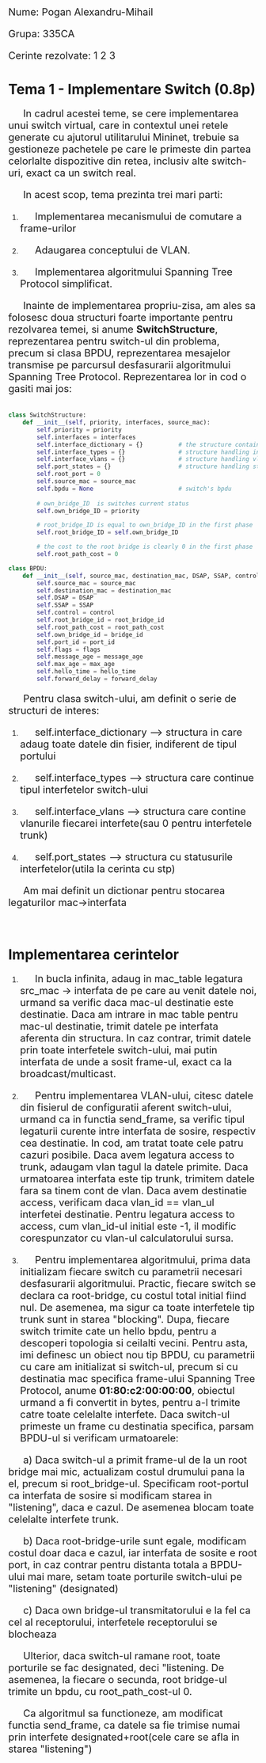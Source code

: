 <p style="font-size:20px; "> Nume: Pogan Alexandru-Mihail </p>
<p style="font-size:20px; "> Grupa: 335CA </p>
<p style="font-size:20px; "> Cerinte rezolvate: 1 2 3 </p>

# Tema 1 - Implementare Switch (0.8p)

<p style="font-size:20px; text-indent: 30px; "> In cadrul acestei teme, se cere implementarea unui switch virtual, care in contextul unei retele generate cu ajutorul utilitarului Mininet, trebuie sa gestioneze pachetele pe care le primeste din partea celorlalte dispozitive din retea, inclusiv alte switch-uri, exact ca un switch real. </p>
<p style="font-size:20px; text-indent: 30px; "> In acest scop, tema prezinta trei mari parti:

1. <p style="font-size:20px; text-indent: 30px; ">Implementarea mecanismului de comutare a frame-urilor </p>
2. <p style="font-size:20px; text-indent: 30px; "> Adaugarea conceptului de VLAN. </p>
3. <p style="font-size:20px; text-indent: 30px; "> Implementarea algoritmului Spanning Tree Protocol simplificat. </p>

<p style="font-size:20px; text-indent: 30px; "> Inainte de implementarea propriu-zisa, am ales sa folosesc doua structuri foarte importante pentru rezolvarea temei, si anume <strong>SwitchStructure</strong>, reprezentarea pentru switch-ul din problema, precum si clasa BPDU, reprezentarea mesajelor transmise pe parcursul desfasurarii algoritmului Spanning Tree Protocol. Reprezentarea lor in cod o gasiti mai jos:

```python 

class SwitchStructure:
    def __init__(self, priority, interfaces, source_mac):
        self.priority = priority
        self.interfaces = interfaces
        self.interface_dictionary = {}          # the structure containing the plain information from the configuration files
        self.interface_types = {}               # structure handling interface types
        self.interface_vlans = {}               # structure handling vlans
        self.port_states = {}                   # structure handling states(listening/blocking)
        self.root_port = 0                  
        self.source_mac = source_mac        
        self.bpdu = None                        # switch's bpdu
        
        # own_bridge_ID  is switches current status  
        self.own_bridge_ID = priority

        # root_bridge_ID is equal to own_bridge_ID in the first phase
        self.root_bridge_ID = self.own_bridge_ID

        # the cost to the root bridge is clearly 0 in the first phase
        self.root_path_cost = 0

class BPDU:
    def __init__(self, source_mac, destination_mac, DSAP, SSAP, control, flags, root_bridge_id, root_path_cost, bridge_id, port_id, message_age, max_age, hello_time, forward_delay):
        self.source_mac = source_mac
        self.destination_mac = destination_mac
        self.DSAP = DSAP
        self.SSAP = SSAP
        self.control = control
        self.root_bridge_id = root_bridge_id
        self.root_path_cost = root_path_cost
        self.own_bridge_id = bridge_id
        self.port_id = port_id
        self.flags = flags
        self.message_age = message_age
        self.max_age = max_age
        self.hello_time = hello_time
        self.forward_delay = forward_delay 
```

<p style="font-size:20px; text-indent: 30px; "> Pentru clasa switch-ului, am definit o serie de structuri de interes:

1. <p style="font-size:20px; text-indent: 30px; ">self.interface_dictionary --> structura in care adaug toate datele din fisier, indiferent de tipul portului </p>
2. <p style="font-size:20px; text-indent: 30px; ">self.interface_types --> structura care continue tipul interfetelor switch-ului </p>
3. <p style="font-size:20px; text-indent: 30px; ">self.interface_vlans --> structura care contine vlanurile fiecarei interfete(sau 0 pentru interfetele trunk) </p>
4. <p style="font-size:20px; text-indent: 30px; ">self.port_states --> structura cu statusurile interfetelor(utila la cerinta cu stp) </p>

<p style="font-size:20px; text-indent: 30px; "> Am mai definit un dictionar pentru stocarea legaturilor mac->interfata </p>
<br>

# Implementarea cerintelor

1. <p style="font-size:20px; text-indent: 30px; "> In bucla infinita, adaug in mac_table legatura src_mac -> interfata de pe care au venit datele noi, urmand sa verific daca mac-ul destinatie este destinatie. Daca am intrare in mac table pentru mac-ul destinatie, trimit datele pe interfata aferenta din structura. In caz contrar, trimit datele prin toate interfetele switch-ului, mai putin interfata de unde a sosit frame-ul, exact ca la broadcast/multicast. </p>

2. <p style="font-size:20px; text-indent: 30px; "> Pentru implementarea VLAN-ului, citesc datele din fisierul de configuratii aferent switch-ului, urmand ca in functia send_frame, sa verific tipul legaturii curente intre interfata de sosire, respectiv cea destinatie. In cod, am tratat toate cele patru cazuri posibile. Daca avem legatura access to trunk, adaugam vlan tagul la datele primite. Daca urmatoarea interfata este tip trunk, trimitem datele fara sa tinem cont de vlan. Daca avem destinatie access, verificam daca vlan_id == vlan_ul interfetei destinatie. Pentru legatura access to access, cum vlan_id-ul initial este -1, il modific corespunzator cu vlan-ul calculatorului sursa. </p> 

3. <p style="font-size:20px; text-indent: 30px; "> Pentru implementarea algoritmului, prima data initializam fiecare switch cu parametrii necesari desfasurarii algoritmului. Practic, fiecare switch se declara ca root-bridge, cu costul total initial fiind nul. De asemenea, ma sigur ca toate interfetele tip trunk sunt in starea "blocking". Dupa, fiecare switch trimite cate un hello bpdu, pentru a descoperi topologia si ceilalti vecini. Pentru asta, imi definesc un obiect nou tip BPDU, cu parametrii cu care am initializat si switch-ul, precum si cu destinatia mac specifica frame-ului Spanning Tree Protocol, anume <strong>01:80:c2:00:00:00</strong>, obiectul urmand a fi convertit in bytes, pentru a-l trimite catre toate celelalte interfete. Daca switch-ul primeste un frame cu destinatia specifica, parsam BPDU-ul si verificam urmatoarele:
    
 <p style="font-size:20px; text-indent: 30px; "> a) Daca switch-ul a primit frame-ul de la un root bridge mai mic, actualizam costul drumului pana la el, precum si root_bridge-ul. Specificam root-portul ca interfata de sosire si modificam starea in "listening", daca e cazul. De asemenea blocam toate celelalte interfete trunk. </p>
 <p style="font-size:20px; text-indent: 30px; "> b) Daca root-bridge-urile sunt egale, modificam costul doar daca e cazul, iar interfata de sosite e root port, in caz contrar pentru distanta totala a BPDU-ului mai mare, setam toate porturile switch-ului pe "listening" (designated) </p>
 <p style="font-size:20px; text-indent: 30px; ">c) Daca own bridge-ul transmitatorului e la fel ca cel al receptorului, interfetele receptorului se blocheaza </p>

 <p style="font-size:20px; text-indent: 30px; "> Ulterior, daca switch-ul ramane root, toate porturile se fac designated, deci "listening. De asemenea, la fiecare o secunda, root bridge-ul trimite un bpdu, cu root_path_cost-ul 0. </p>

  <p style="font-size:20px; text-indent: 30px; "> Ca algoritmul sa functioneze, am modificat functia send_frame, ca datele sa fie trimise numai prin interfete designated+root(cele care se afla in starea "listening") </p>